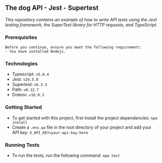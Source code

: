 ## The dog API - Jest - Supertest
*This repository contains an example of how to write API tests using the Jest testing framework, the SuperTest library for HTTP requests, and TypeScript.*

### **Prerequisites**
```
Before you continue, ensure you meet the following requirement:
- You have installed Nodejs.
```
### **Technologies**
- Typescript: `v5.0.4`
- Jest: `v29.5.0`
- Supertest: `v6.3.3`
- Path: `v0.12.7`
- Dotenv: `v16.0.3`

### **Getting Started**
- To get started with this project, first install the project dependencies:
`npm install`
- Create a `.env.qa` file in the root directory of your project and add your API key:
`X_API_KEY=your-api-key-here`

### **Running Tests**
- To run the tests, run the following command:
`npm test` 
